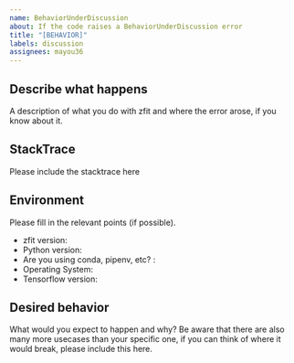 ```yaml
---
name: BehaviorUnderDiscussion
about: If the code raises a BehaviorUnderDiscussion error
title: "[BEHAVIOR]"
labels: discussion
assignees: mayou36
---
```


## Describe what happens

A description of what you do with zfit and where the error arose, if you know about it.

## StackTrace

Please include the stacktrace here

## Environment

Please fill in the relevant points (if possible).

- zfit version:
- Python version:
- Are you using conda, pipenv, etc? :
- Operating System:
- Tensorflow version:

## Desired behavior

What would you expect to happen and why? Be aware that there are also many more usecases than your specific one, if you
can think of where it would break, please include this here.

